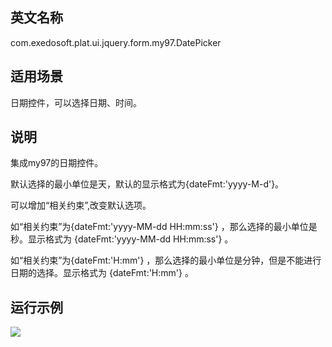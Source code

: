 ## 英文名称 ##

com.exedosoft.plat.ui.jquery.form.my97.DatePicker

## 适用场景 ##

日期控件，可以选择日期、时间。

## 说明 ##

集成my97的日期控件。

默认选择的最小单位是天，默认的显示格式为{dateFmt:'yyyy-M-d'}。

可以增加“相关约束”,改变默认选项。

如“相关约束”为{dateFmt:'yyyy-MM-dd HH:mm:ss'} ，那么选择的最小单位是秒。显示格式为 {dateFmt:'yyyy-MM-dd HH:mm:ss'} 。

如“相关约束”为{dateFmt:'H:mm'} ，那么选择的最小单位是分钟，但是不能进行日期的选择。显示格式为 {dateFmt:'H:mm'} 。



## 运行示例 ##


<img src='http://eeplat.googlecode.com/files/c_datepicker.png' />